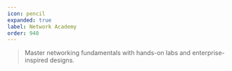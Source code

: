 ```yaml
---
icon: pencil
expanded: true
label: Network Academy
order: 940
---
```

> Master networking fundamentals with hands-on labs and enterprise-inspired designs.

